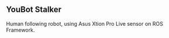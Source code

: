 YouBot Stalker
-------------

Human following robot, using Asus Xtion Pro Live sensor on ROS Framework.


